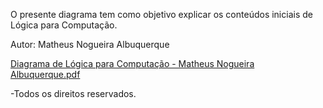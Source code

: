 O presente diagrama tem como objetivo explicar os conteúdos iniciais de Lógica para Computação.

Autor: Matheus Nogueira Albuquerque


[Diagrama de Lógica para Computação - Matheus Nogueira Albuquerque.pdf](https://github.com/Nogz04/Logica-Para-Computacao/files/15155701/Diagrama.de.Logica.para.Computacao.-.Matheus.Nogueira.Albuquerque.pdf)

-Todos os direitos reservados.
